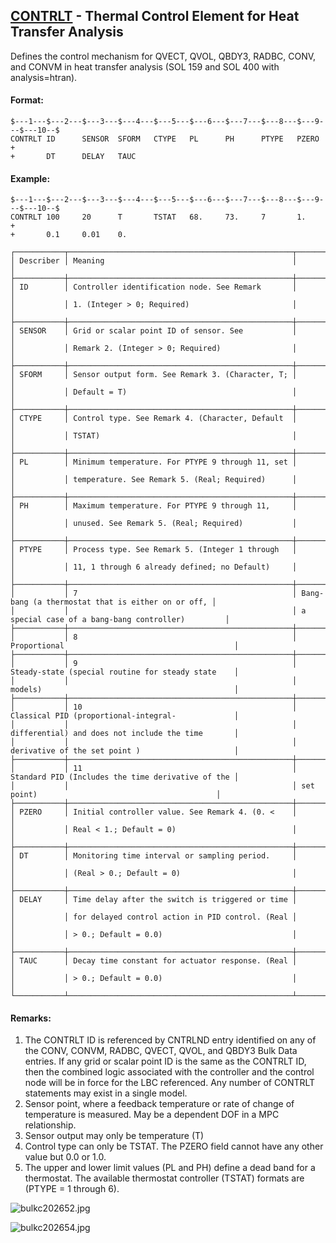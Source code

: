 ## [CONTRLT](https://help.hexagonmi.com/bundle/MSC_Nastran_2022.4/page/Nastran_Combined_Book/qrg/bulkc2/TOC.CONTRLT.xhtml) - Thermal Control Element for Heat Transfer Analysis

Defines the control mechanism for QVECT, QVOL, QBDY3, RADBC, CONV, and CONVM in heat transfer analysis (SOL 159 and SOL 400 with analysis=htran).

#### Format:

```nastran
$---1---$---2---$---3---$---4---$---5---$---6---$---7---$---8---$---9---$---10--$
CONTRLT ID      SENSOR  SFORM   CTYPE   PL      PH      PTYPE   PZERO   +       
+       DT      DELAY   TAUC                                                    
```

#### Example:

```nastran
$---1---$---2---$---3---$---4---$---5---$---6---$---7---$---8---$---9---$---10--$
CONTRLT 100     20      T       TSTAT   68.     73.     7       1.      +       
+       0.1     0.01    0.                                                      
```

```text
┌───────────┬──────────────────────────────────────────────────┬───────────────────────────────────────────────────┐
│ Describer │ Meaning                                          │                                                   │
├───────────┼──────────────────────────────────────────────────┼───────────────────────────────────────────────────┤
│ ID        │ Controller identification node. See Remark       │                                                   │
│           │ 1. (Integer > 0; Required)                       │                                                   │
├───────────┼──────────────────────────────────────────────────┼───────────────────────────────────────────────────┤
│ SENSOR    │ Grid or scalar point ID of sensor. See           │                                                   │
│           │ Remark 2. (Integer > 0; Required)                │                                                   │
├───────────┼──────────────────────────────────────────────────┼───────────────────────────────────────────────────┤
│ SFORM     │ Sensor output form. See Remark 3. (Character, T; │                                                   │
│           │ Default = T)                                     │                                                   │
├───────────┼──────────────────────────────────────────────────┼───────────────────────────────────────────────────┤
│ CTYPE     │ Control type. See Remark 4. (Character, Default  │                                                   │
│           │ TSTAT)                                           │                                                   │
├───────────┼──────────────────────────────────────────────────┼───────────────────────────────────────────────────┤
│ PL        │ Minimum temperature. For PTYPE 9 through 11, set │                                                   │
│           │ temperature. See Remark 5. (Real; Required)      │                                                   │
├───────────┼──────────────────────────────────────────────────┼───────────────────────────────────────────────────┤
│ PH        │ Maximum temperature. For PTYPE 9 through 11,     │                                                   │
│           │ unused. See Remark 5. (Real; Required)           │                                                   │
├───────────┼──────────────────────────────────────────────────┼───────────────────────────────────────────────────┤
│ PTYPE     │ Process type. See Remark 5. (Integer 1 through   │                                                   │
│           │ 11, 1 through 6 already defined; no Default)     │                                                   │
├───────────┼──────────────────────────────────────────────────┼───────────────────────────────────────────────────┤
│           │ 7                                                │ Bang-bang (a thermostat that is either on or off, │
│           │                                                  │ a special case of a bang-bang controller)         │
├───────────┼──────────────────────────────────────────────────┼───────────────────────────────────────────────────┤
│           │ 8                                                │ Proportional                                      │
├───────────┼──────────────────────────────────────────────────┼───────────────────────────────────────────────────┤
│           │ 9                                                │ Steady-state (special routine for steady state    │
│           │                                                  │ models)                                           │
├───────────┼──────────────────────────────────────────────────┼───────────────────────────────────────────────────┤
│           │ 10                                               │ Classical PID (proportional-integral-             │
│           │                                                  │ differential) and does not include the time       │
│           │                                                  │ derivative of the set point )                     │
├───────────┼──────────────────────────────────────────────────┼───────────────────────────────────────────────────┤
│           │ 11                                               │ Standard PID (Includes the time derivative of the │
│           │                                                  │ set point)                                        │
├───────────┼──────────────────────────────────────────────────┼───────────────────────────────────────────────────┤
│ PZERO     │ Initial controller value. See Remark 4. (0. <    │                                                   │
│           │ Real < 1.; Default = 0)                          │                                                   │
├───────────┼──────────────────────────────────────────────────┼───────────────────────────────────────────────────┤
│ DT        │ Monitoring time interval or sampling period.     │                                                   │
│           │ (Real > 0.; Default = 0)                         │                                                   │
├───────────┼──────────────────────────────────────────────────┼───────────────────────────────────────────────────┤
│ DELAY     │ Time delay after the switch is triggered or time │                                                   │
│           │ for delayed control action in PID control. (Real │                                                   │
│           │ > 0.; Default = 0.0)                             │                                                   │
├───────────┼──────────────────────────────────────────────────┼───────────────────────────────────────────────────┤
│ TAUC      │ Decay time constant for actuator response. (Real │                                                   │
│           │ > 0.; Default = 0.0)                             │                                                   │
└───────────┴──────────────────────────────────────────────────┴───────────────────────────────────────────────────┘
```

#### Remarks:

1. The CONTRLT ID is referenced by CNTRLND entry identified on any of the CONV, CONVM, RADBC, QVECT, QVOL, and QBDY3 Bulk Data entries. If any grid or scalar point ID is the same as the CONTRLT ID, then the combined logic associated with the controller and the control node will be in force for the LBC referenced. Any number of CONTRLT statements may exist in a single model.
2. Sensor point, where a feedback temperature or rate of change of temperature is measured. May be a dependent DOF in a MPC relationship.
3. Sensor output may only be temperature (T)
4. Control type can only be TSTAT. The PZERO field cannot have any other value but 0.0 or 1.0.
5. The upper and lower limit values (PL and PH) define a dead band for a thermostat. The available thermostat controller (TSTAT) formats are (PTYPE = 1 through 6).

![bulkc202652.jpg](https://help-be.hexagonmi.com/bundle/MSC_Nastran_2022.4/page/Nastran_Combined_Book/qrg/bulkc2/../../../assets/bulkc202652.jpg?_LANG=enus)

![bulkc202654.jpg](https://help-be.hexagonmi.com/bundle/MSC_Nastran_2022.4/page/Nastran_Combined_Book/qrg/bulkc2/../../../assets/bulkc202654.jpg?_LANG=enus)
